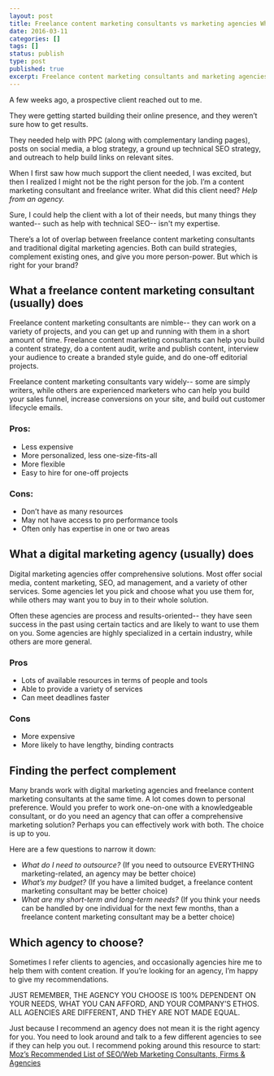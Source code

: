 ```yaml
---
layout: post
title: Freelance content marketing consultants vs marketing agencies Which should you choose and why?
date: 2016-03-11
categories: []
tags: []
status: publish
type: post
published: true
excerpt: Freelance content marketing consultants and marketing agencies can help you with many of the same tasks. In this article I share how they're different, and give suggestions on how to choose the right partner.
---
```

A few weeks ago, a prospective client reached out to me.

They were getting started building their online presence, and they weren’t sure how to get results.

They needed help with PPC (along with complementary landing pages), posts on social media, a blog strategy, a ground up technical SEO strategy, and outreach to help build links on relevant sites.

When I first saw how much support the client needed, I was excited, but then I realized I might not be the right person for the job. I’m a content marketing consultant and freelance writer. What did this client need? _Help from an agency._ 

Sure, I could help the client with a lot of their needs, but many things they wanted-- such as help with technical SEO-- isn't my expertise.

There’s a lot of overlap between freelance content marketing consultants and traditional digital marketing agencies. Both can build strategies, complement existing ones, and give you more person-power. But which is right for your brand?

## What a freelance content marketing consultant (usually) does
Freelance content marketing consultants are nimble-- they can work on a variety of projects, and you can get up and running with them in a short amount of time. Freelance content marketing consultants can help you build a content strategy, do a content audit, write and publish content, interview your audience to create a branded style guide, and do one-off editorial projects. 

Freelance content marketing consultants vary widely-- some are simply writers, while others are experienced marketers who can help you build your sales funnel, increase conversions on your site, and build out customer lifecycle emails.

### Pros:

* Less expensive
* More personalized, less one-size-fits-all
* More flexible
* Easy to hire for one-off projects

### Cons:

* Don’t have as many resources
* May not have access to pro performance tools
* Often only has expertise in one or two areas

## What a digital marketing agency (usually) does

Digital marketing agencies offer comprehensive solutions. Most offer social media, content marketing, SEO, ad management, and a variety of other services. Some agencies let you pick and choose what you use them for, while others may want you to buy in to their whole solution. 

Often these agencies are process and results-oriented-- they have seen success in the past using certain tactics and are likely to want to use them on you. Some agencies are highly specialized in a certain industry, while others are more general. 

### Pros

* Lots of available resources in terms of people and tools
* Able to provide a variety of services
* Can meet deadlines faster 

### Cons

* More expensive
* More likely to have lengthy, binding contracts

## Finding the perfect complement
Many brands work with digital marketing agencies and freelance content marketing consultants at the same time. A lot comes down to personal preference. Would you prefer to work one-on-one with a knowledgeable consultant, or do you need an agency that can offer a comprehensive marketing solution? Perhaps you can effectively work with both. The choice is up to you.

Here are a few questions to narrow it down:

* *What do I need to outsource?* (If you need to outsource EVERYTHING marketing-related, an agency may be better choice)
* *What’s my budget?* (If you have a limited budget, a freelance content marketing consultant may be better choice)
* *What are my short-term and long-term needs?* (If you think your needs can be handled by one individual for the next few months, than a freelance content marketing consultant may be a better choice)

## Which agency to choose?
Sometimes I refer clients to agencies, and occasionally agencies hire me to help them with content creation. If you’re looking for an agency, I’m happy to give my recommendations. 

JUST REMEMBER, THE AGENCY YOU CHOOSE IS 100% DEPENDENT ON YOUR NEEDS, WHAT YOU CAN AFFORD, AND YOUR COMPANY’S ETHOS. ALL AGENCIES ARE DIFFERENT, AND THEY ARE NOT MADE EQUAL.

Just because I recommend an agency does not mean it is the right agency for you. You need to look around and talk to a few different agencies to see if they can help you out. I recommend poking around this resource to start: [Moz’s Recommended List of SEO/Web Marketing Consultants, Firms & Agencies](https://moz.com/rand/recommended-list-seo-consultants/)
